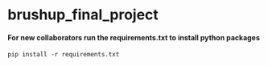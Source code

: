# brushup_final_project

#### For new collaborators run the requirements.txt to install python packages  
```pip install -r requirements.txt```
